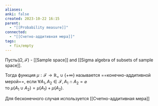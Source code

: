 ```yaml
---
aliases: 
anki: false
created: 2023-10-22 16:15
parent:
  - "[[Probability measure]]"
connected:
  - "[[Счетно-аддитивная мера]]"
tags:
  - fix/empty
---
```

Пусть$( \Omega, \mathscr{F} )$ - [[Sample space]] and [[Sigma algebra of subsets of sample space]]. 

Тогда функция $\mu:\mathscr{F}\to\mathbb{R}_+\cup\{+\infty\}$ называется ==конечно-аддитивной мерой==, 
если $\forall A_1,A_2\in\mathscr{F},A_1\cap A_2=\varnothing$  
тo $\mu(A_1\cup A_2)=\mu(A_1)+\mu(A_2).$

Для бесконечного случая используется [[Счетно-аддитивная мера]]


